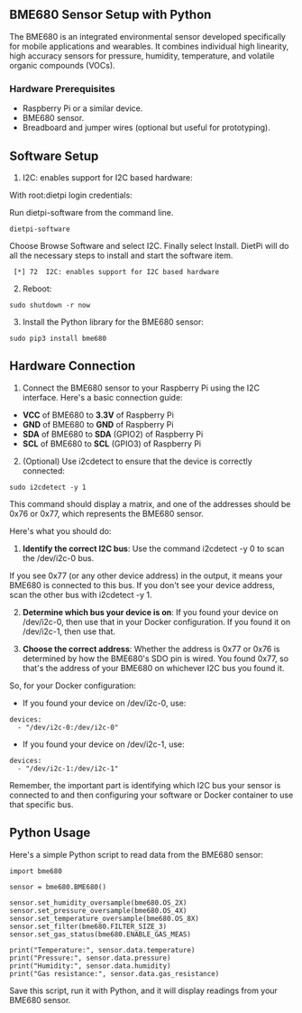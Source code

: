 ## BME680 Sensor Setup with Python

The BME680 is an integrated environmental sensor developed specifically for mobile applications and wearables. It combines individual high linearity, high accuracy sensors for pressure, humidity, temperature, and volatile organic compounds (VOCs).

### Hardware Prerequisites

- Raspberry Pi or a similar device.
- BME680 sensor.
- Breadboard and jumper wires (optional but useful for prototyping).


## Software Setup

1. I2C: enables support for I2C based hardware:

With root:dietpi login credentials:

Run dietpi-software from the command line.

```
dietpi-software
```
Choose Browse Software and select I2C. Finally select Install. DietPi will do all the necessary steps to install and start the software item.


```
 [*] 72  I2C: enables support for I2C based hardware

```

2. Reboot:

```
sudo shutdown -r now

```

3. Install the Python library for the BME680 sensor:

```
sudo pip3 install bme680

```


## Hardware Connection

1. Connect the BME680 sensor to your Raspberry Pi using the I2C interface. Here's a basic connection guide:

- **VCC** of BME680 to **3.3V** of Raspberry Pi
- **GND** of BME680 to **GND** of Raspberry Pi
- **SDA** of BME680 to **SDA** (GPIO2) of Raspberry Pi
- **SCL** of BME680 to **SCL** (GPIO3) of Raspberry Pi

2. (Optional) Use i2cdetect to ensure that the device is correctly connected:

```
sudo i2cdetect -y 1

```

This command should display a matrix, and one of the addresses should be 0x76 or 0x77, which represents the BME680 sensor.

Here's what you should do:

1. **Identify the correct I2C bus**:
Use the command i2cdetect -y 0 to scan the /dev/i2c-0 bus.

If you see 0x77 (or any other device address) in the output, it means your BME680 is connected to this bus. If you don't see your device address, scan the other bus with i2cdetect -y 1.

2. **Determine which bus your device is on**:
If you found your device on /dev/i2c-0, then use that in your Docker configuration. If you found it on /dev/i2c-1, then use that.

3. **Choose the correct address**:
Whether the address is 0x77 or 0x76 is determined by how the BME680's SDO pin is wired. You found 0x77, so that's the address of your BME680 on whichever I2C bus you found it.

So, for your Docker configuration:

- If you found your device on /dev/i2c-0, use:

```
devices:
  - "/dev/i2c-0:/dev/i2c-0"
```
- If you found your device on /dev/i2c-1, use:

```
devices:
  - "/dev/i2c-1:/dev/i2c-1"
```

Remember, the important part is identifying which I2C bus your sensor is connected to and then configuring your software or Docker container to use that specific bus.

## Python Usage

Here's a simple Python script to read data from the BME680 sensor:

```
import bme680

sensor = bme680.BME680()

sensor.set_humidity_oversample(bme680.OS_2X)
sensor.set_pressure_oversample(bme680.OS_4X)
sensor.set_temperature_oversample(bme680.OS_8X)
sensor.set_filter(bme680.FILTER_SIZE_3)
sensor.set_gas_status(bme680.ENABLE_GAS_MEAS)

print("Temperature:", sensor.data.temperature)
print("Pressure:", sensor.data.pressure)
print("Humidity:", sensor.data.humidity)
print("Gas resistance:", sensor.data.gas_resistance)

```

Save this script, run it with Python, and it will display readings from your BME680 sensor.